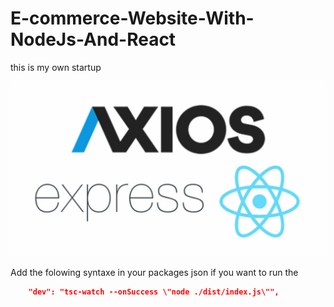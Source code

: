 # E-commerce-Website-With-NodeJs-And-React
this is my own startup

![My first app in bootstrap react node](bran.jpg)

Add the folowing syntaxe in your packages json if you want to run the 

```json
    "dev": "tsc-watch --onSuccess \"node ./dist/index.js\"",
```